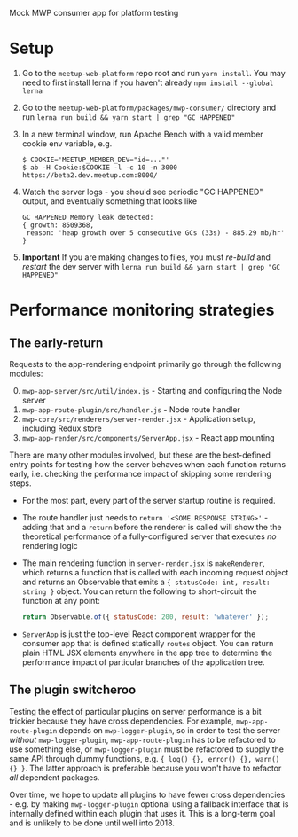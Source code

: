 Mock MWP consumer app for platform testing

# Setup

1. Go to the `meetup-web-platform` repo root and run `yarn install`. You
   may need to first install lerna if you haven't already
   `npm install --global lerna`
2. Go to the `meetup-web-platform/packages/mwp-consumer/` directory and run
   `lerna run build && yarn start | grep "GC HAPPENED"`
3. In a new terminal window, run Apache Bench with a valid member cookie env
   variable, e.g.

   ```
   $ COOKIE='MEETUP_MEMBER_DEV="id=..."'
   $ ab -H Cookie:$COOKIE -l -c 10 -n 3000 https://beta2.dev.meetup.com:8000/
   ```

4. Watch the server logs - you should see periodic "GC HAPPENED" output, and
   eventually something that looks like

    ```
    GC HAPPENED Memory leak detected:
    { growth: 8509368,
     reason: 'heap growth over 5 consecutive GCs (33s) - 885.29 mb/hr' }
    ```

5. **Important** If you are making changes to files, you must _re-build_ and
   _restart_ the dev server with `lerna run build && yarn start | grep "GC HAPPENED"`

# Performance monitoring strategies

## The early-return

Requests to the app-rendering endpoint primarily go through the following
modules:

0. `mwp-app-server/src/util/index.js` - Starting and configuring the Node server
1. `mwp-app-route-plugin/src/handler.js` - Node route handler
2. `mwp-core/src/renderers/server-render.jsx` - Application setup, including Redux store
3. `mwp-app-render/src/components/ServerApp.jsx` - React app mounting

There are many other modules involved, but these are the best-defined entry
points for testing how the server behaves when each function returns early, i.e.
checking the performance impact of skipping some rendering steps.

- For the most part, every part of the server startup routine is required.
- The route handler just needs to `return '<SOME RESPONSE STRING>'` - adding
  that and a `return` before the renderer is called will show the the theoretical
  performance of a fully-configured server that executes _no_ rendering logic
- The main rendering function in `server-render.jsx` is `makeRenderer`, which
  returns a function that is called with each incoming request object and
  returns an Observable that emits a `{ statusCode: int, result: string }`
  object. You can return the following to short-circuit the function at any
  point:

  ```js
  return Observable.of({ statusCode: 200, result: 'whatever' });
  ```

- `ServerApp` is just the top-level React component wrapper for the consumer
  app that is defined statically `routes` object. You can return plain HTML
  JSX elements anywhere in the app tree to determine the performance impact
  of particular branches of the application tree.

## The plugin switcheroo

Testing the effect of particular plugins on server performance is a bit trickier
because they have cross dependencies. For example, `mwp-app-route-plugin`
depends on `mwp-logger-plugin`, so in order to test the server _without_
`mwp-logger-plugin`, `mwp-app-route-plugin` has to be refactored to use something
else, or `mwp-logger-plugin` must be refactored to supply the same API through
dummy functions, e.g. `{ log() {}, error() {}, warn() {} }`. The latter approach
is preferable because you won't have to refactor _all_ dependent packages.

Over time, we hope to update all plugins to have fewer cross dependencies - e.g.
by making `mwp-logger-plugin` optional using a fallback interface that is
internally defined within each plugin that uses it. This is a long-term goal and
is unlikely to be done until well into 2018.

